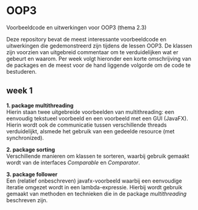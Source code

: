# OOP3
Voorbeeldcode en uitwerkingen voor OOP3 (thema 2.3)

Deze repository bevat de meest interessante voorbeeldcode en uitwerkingen die gedemonstreerd zijn tijdens de lessen OOP3. De klassen zijn voorzien van uitgebreid commentaar om te verduidelijken wat er gebeurt en waarom. Per week volgt hieronder een korte omschrijving van de packages en de meest voor de hand liggende volgorde om de code te bestuderen.

## week 1
**1. package multithreading**<br/>
Hierin staan twee uitgebreide voorbeelden van multithreading: een eenvoudig tekstueel voorbeeld en een voorbeeld met een GUI (JavaFX). Hierin wordt ook de communicatie tussen verschillende threads verduidelijkt, alsmede het gebruik van een gedeelde resource (met synchronized).

**2. package sorting**<br/>
Verschillende manieren om klassen te sorteren, waarbij gebruik gemaakt wordt van de interfaces *Comparable* en *Comparator*. 

**3. package follower**<br/>
Een (relatief onbeschreven) javafx-voorbeeld waarbij een eenvoudige iteratie omgezet wordt in een lambda-expressie. Hierbij wordt gebruik gemaakt van methoden en technieken die in de package *multithreading* beschreven zijn.

